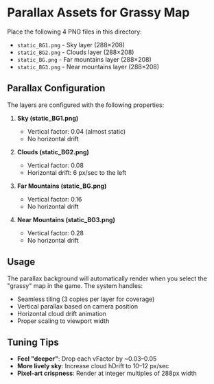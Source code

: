 # Parallax Assets for Grassy Map

Place the following 4 PNG files in this directory:

- `static_BG1.png` - Sky layer (288×208)
- `static_BG2.png` - Clouds layer (288×208) 
- `static_BG.png` - Far mountains layer (288×208)
- `static_BG3.png` - Near mountains layer (288×208)

## Parallax Configuration

The layers are configured with the following properties:

1. **Sky (static_BG1.png)**
   - Vertical factor: 0.04 (almost static)
   - No horizontal drift

2. **Clouds (static_BG2.png)**
   - Vertical factor: 0.08
   - Horizontal drift: 6 px/sec to the left

3. **Far Mountains (static_BG.png)**
   - Vertical factor: 0.16
   - No horizontal drift

4. **Near Mountains (static_BG3.png)**
   - Vertical factor: 0.28
   - No horizontal drift

## Usage

The parallax background will automatically render when you select the "grassy" map in the game. The system handles:

- Seamless tiling (3 copies per layer for coverage)
- Vertical parallax based on camera position
- Horizontal cloud drift animation
- Proper scaling to viewport width

## Tuning Tips

- **Feel "deeper"**: Drop each vFactor by ~0.03–0.05
- **More lively sky**: Increase cloud hDrift to 10–12 px/sec
- **Pixel-art crispness**: Render at integer multiples of 288px width


